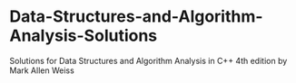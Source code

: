 # Data-Structures-and-Algorithm-Analysis-Solutions
Solutions for Data Structures and Algorithm Analysis in C++ 4th edition by Mark Allen Weiss
